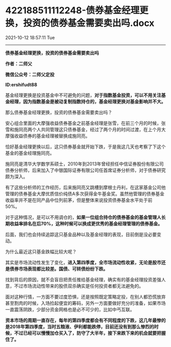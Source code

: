 # 422188511112248-债券基金经理更换，投资的债券基金需要卖出吗.docx

2021-10-12 18:57:11 Tue

----

__债券基金经理更换，投资的债券基金需要卖出吗__

__作者：二师父__

__微信公众号：二师父定投__

__ID:ershifudt88__

基金经理更换是投资基金中不可避免的问题，__对于指数基金投资，可以不用关注基金经理，因为指数基金是被动复制指数持仓的，基金经理更换对基金影响并不大。__

那么债券基金经理更换，投资的债券基金需要卖出吗？

安心组合里面的大摩强收益债券基金之前基金经理是张雪，在前三个月的时候，张雪和施同亮两个人共同管理这只债券基金，经过了两个月的时间过渡，在上个月大摩强收益债券的基金经理被替换成施同亮。

恰好基金经理更换以后，这只债券基金就开始下跌，于是我这几天也考察了下这个基金的基金经理施同亮。

施同亮是清华大学数学系硕士，2010年到2013年曾经担任中信证券股份有限公司债券分析师，后来加入了中银国际证券有限公司任首席证券分析师，对于债券研究颇为深入。

有了这些分析师的工作经历，后来施同亮又跳槽到摩根士丹利，在这家基金公司他管理的债券基金大摩优质信价纯债A多次获得金牛基金奖。虽然他管理的债券基金收益率并不是在同产品中位列前茅，但是整体来说投资债券基金水平处于前50%。

对于这种情况，是可以不用调仓的，__如果一位组合持仓的债券基金的基金管理人长期收益率排名在后70%，这种时候可以换成更优秀的基金经理管理的债券基金。__

后面，我们也会持续追踪这只基金品种以及基金经理的表现，目前倒是没必要变动。

为什么最近这只基金跌幅比较大呢？

其实是市场流动性发生了变化，__进入第四季度，全市场流动性收紧，无论是股市还是债券市场表现都比较差。国债、可转债纷纷下跌。__

找到背后的原因，就不会盲目把责任推给基金经理，确实有的基金经理投资差强人意，不过市场流动性带来的股债双杀确实是任何投资者都无法避免的。

面对这种行情，一方面不要过度恐惧，还是按照既定策略定投，在别人都恐慌放弃甚至割肉的时候，入场捡起便宜的筹码，另外一方面要做好充分的准备，如果市场一直震荡阴跌，少部分资金网格也是必不可少的，比如中丐互联。

__资本市场的周期一直存在，每年的第四季度都会有不同程度的下跌，这几年最惨的是2018年第四季度，当时五粮液、伊利都能跌停，目前还没有到那么惨烈的时候，不过已经可以慢慢加仓买入了，防守了大半年，接下来跌下来的机会就要把握住了。__

